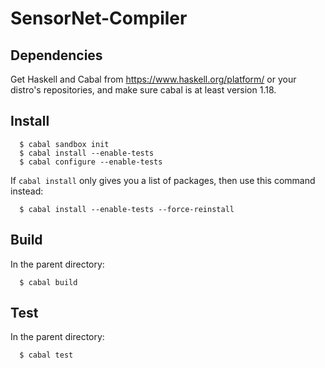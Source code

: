 SensorNet-Compiler
==================

Dependencies
------------

Get Haskell and Cabal from https://www.haskell.org/platform/ or your distro's 
repositories, and make sure cabal is at least version 1.18.

Install
-------

      $ cabal sandbox init
      $ cabal install --enable-tests
      $ cabal configure --enable-tests

If `cabal install` only gives you a list of packages, then use this command
instead:

      $ cabal install --enable-tests --force-reinstall

Build 
-----

In the parent directory:

      $ cabal build

Test
----

In the parent directory:

      $ cabal test
